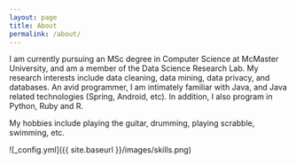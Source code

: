 ```yaml
---
layout: page
title: About
permalink: /about/
---
```


I am currently pursuing an MSc degree in Computer Science at McMaster University, and am a member of the Data Science Research Lab. My research interests include data cleaning, data mining, data privacy, and databases. An avid programmer, I am intimately familiar with Java, and Java related technologies (Spring, Android, etc). In addition, I also program in Python, Ruby and R.

My hobbies include playing the guitar, drumming, playing scrabble, swimming, etc.

![_config.yml]({{ site.baseurl }}/images/skills.png)
